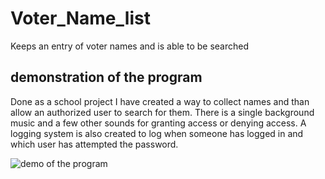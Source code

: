 # Voter_Name_list
Keeps an entry of voter names and is able to be searched

## demonstration of the program
Done as a school project I have created a way to collect names and than allow an authorized user to search for them. There is a single background music and a few other sounds for granting access or denying access. A logging system is also created to log when someone has logged in and which user has attempted the password.

![demo of the program]( ./Voter%20Name%20Demo.png)
